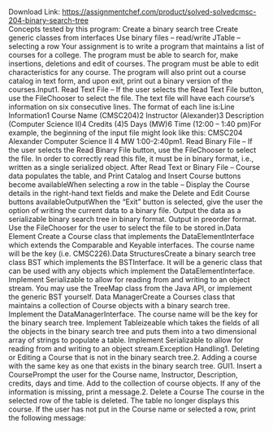 Download Link: https://assignmentchef.com/product/solved-solvedcmsc-204-binary-search-tree
<br>
Concepts tested by this program: Create a binary search tree Create generic classes from interfaces Use binary files – read/write JTable – selecting a row Your assignment is to write a program that maintains a list of courses for a college. The program must be able to search for, make insertions, deletions and edit of courses. The program must be able to edit characteristics for any course. The program will also print out a course catalog in text form, and upon exit, print out a binary version of the courses.Input1. Read Text File – If the user selects the Read Text File button, use the FileChooser to select the file. The text file will have each course’s information on six consecutive lines. The format of each line is:Line Information1 Course Name (CMSC204)2 Instructor (Alexander)3 Description (Computer Science II)4 Credits (4)5 Days (MW)6 Time (12:00 – 1:40 pm)For example, the beginning of the input file might look like this: CMSC204 Alexander Computer Science II 4 MW 1:00-2:40pm1. Read Binary File – If the user selects the Read Binary File button, use the FileChooser to select the file. In order to correctly read this file, it must be in binary format, i.e., written as a single serialized object. After Read Text or Binary File – Course data populates the table, and Print Catalog and Insert Course buttons become availableWhen selecting a row in the table – Display the Course details in the right-hand text fields and make the Delete and Edit Course buttons availableOutputWhen the “Exit” button is selected, give the user the option of writing the current data to a binary file. Output the data as a serializable binary search tree in binary format. Output in preorder format. Use the FileChooser for the user to select the file to be stored in.Data Element Create a Course class that implements the DataElementInterface which extends the Comparable and Keyable interfaces. The course name will be the key (i.e. CMSC226).Data StructuresCreate a binary search tree class BST which implements the BSTInterface. It will be a generic class that can be used with any objects which implement the DataElementInterface. Implement Serializable to allow for reading from and writing to an object stream. You may use the TreeMap class from the Java API, or implement the generic BST yourself. Data ManagerCreate a Courses class that maintains a collection of Course objects with a binary search tree. Implement the DataManagerInterface. The course name will be the key for the binary search tree. Implement Tableizeable which takes the fields of all the objects in the binary search tree and puts them into a two dimensional array of strings to populate a table. Implement Serializable to allow for reading from and writing to an object stream.Exception Handling1. Deleting or Editing a Course that is not in the binary search tree.2. Adding a course with the same key as one that exists in the binary search tree. GUI1. Insert a CoursePrompt the user for the Course name, Instructor, Description, credits, days and time. Add to the collection of course objects. If any of the information is missing, print a message.2. Delete a Course The course in the selected row of the table is deleted. The table no longer displays this course. If the user has not put in the Course name or selected a row, print the following message: